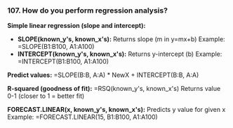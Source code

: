 ### 107. **How do you perform regression analysis?**

**Simple linear regression (slope and intercept):**

- **SLOPE(known_y's, known_x's):** Returns slope (m in y=mx+b)
Example: =SLOPE(B1:B100, A1:A100)
- **INTERCEPT(known_y's, known_x's):** Returns y-intercept (b)
Example: =INTERCEPT(B1:B100, A1:A100)

**Predict values:**
=SLOPE(B:B, A:A) * NewX + INTERCEPT(B:B, A:A)

**R-squared (goodness of fit):**
=RSQ(known_y's, known_x's)
Returns value 0-1 (closer to 1 = better fit)

**FORECAST.LINEAR(x, known_y's, known_x's):**
Predicts y value for given x
Example: =FORECAST.LINEAR(15, B1:B100, A1:A100)
